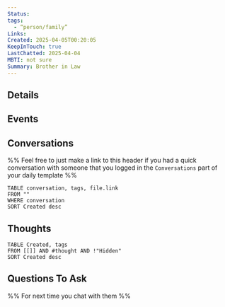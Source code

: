 ```yaml
---
Status: 
tags:
  - “person/family”
Links: 
Created: 2025-04-05T00:20:05
KeepInTouch: true
LastChatted: 2025-04-04
MBTI: not sure
Summary: Brother in Law
---
```

## Details
## Events
## Conversations
%% Feel free to just make a link to this header if you had a quick conversation with someone that you logged in the `Conversations` part of your daily template %%
```dataview
TABLE conversation, tags, file.link
FROM ""
WHERE conversation
SORT Created desc
```

## Thoughts
```dataview
TABLE Created, tags
FROM [[]] AND #thought AND !"Hidden"
SORT Created desc
```
## Questions To Ask
%% For next time you chat with them %%

